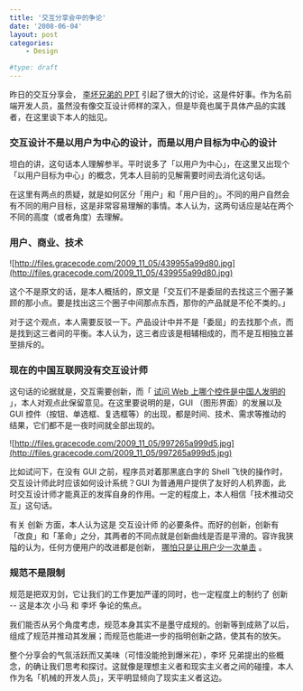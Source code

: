 ```yaml
---
title: '交互分享会中的争论'
date: '2008-06-04'
layout: post
categories:
    - Design

#type: draft
---
```


昨日的交互分享会， [李坏兄弟的 PPT](http://hd8010213.ourhost.cn/article.asp?id=9)  引起了很大的讨论，这是件好事。作为名前端开发人员，虽然没有像交互设计师样的深入，但是毕竟也属于具体产品的实践者，在这里谈下本人的拙见。


### 交互设计不是以用户为中心的设计，而是以用户目标为中心的设计

坦白的讲，这句话本人理解参半。平时说多了「以用户为中心」，在这里又出现个「以用户目标为中心」的概念，凭本人目前的见解需要时间去消化这句话。

在这里有两点的质疑，就是如何区分「用户」和「用户目的」。不同的用户自然会有不同的用户目标，这是非常容易理解的事情。本人认为，这两句话应是站在两个不同的高度（或者角度）去理解。


### 用户、商业、技术

![http://files.gracecode.com/2009_11_05/439955a99d80.jpg](http://files.gracecode.com/2009_11_05/439955a99d80.jpg)

这个不是原文的话，是本人概括的，原文是「交互们不是委屈的去找这三个圈子兼顾的那小点。要是找出这三个圈子中间那点东西，那你的产品就是不伦不类的。」

对于这个观点，本人需要反驳一下。产品设计中并不是「委屈」的去找那个点，而是找到这三者间的平衡。本人认为，这三者应该是相辅相成的，而不是互相独立甚至排斥的。


### 现在的中国互联网没有交互设计师

这句话的论据就是，交互需要创新，而「  [试问 Web 上哪个控件是中国人发明的](http://hd8010213.ourhost.cn/article.asp?id=11) 」，本人对观点此保留意见。在这里要说明的是，GUI （图形界面）的发展以及 GUI 控件（按钮、单选框、复选框等）的出现，都是时间、技术、需求等推动的结果，它们都不是一夜时间就全部出现的。

![http://files.gracecode.com/2009_11_05/997265a999d5.jpg](http://files.gracecode.com/2009_11_05/997265a999d5.jpg)

比如试问下，在没有 GUI 之前，程序员对着那黑底白字的 Shell 飞快的操作时，交互设计师此时应该如何设计系统？GUI 为普通用户提供了友好的人机界面，此时交互设计师才能真正的发挥自身的作用。一定的程度上，本人相信「技术推动交互」这句话。

有关 创新 方面，本人认为这是 交互设计师 的必要条件。而好的创新，创新有「改良」和「革命」之分，其两者的不同点就是创新曲线是否是平滑的。容许我狭隘的认为，任何方便用户的改进都是创新， [哪怕只是让用户少一次单击]({{site.urls}}/posts/1041/) 。


### 规范不是限制

规范是把双刃剑，它让我们的工作更加严谨的同时，也一定程度上的制约了 创新 -- 这是本次 小马 和 李坏 争论的焦点。

我们能否从另个角度考虑，规范本身其实不是墨守成规的。创新等到成熟了以后，组成了规范并推动其发展；而规范也能进一步的指明创新之路，使其有的放矢。

整个分享会的气氛活跃而又美味（可惜没能抢到爆米花），李坏 兄弟提出的些概念，的确让我们思考和探讨。这就像是理想主义者和现实主义者之间的碰撞，本人作为名「机械的开发人员」，天平明显倾向了现实主义者这边。
